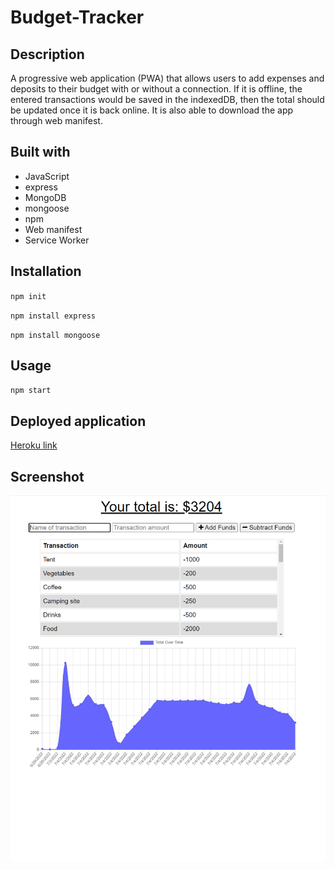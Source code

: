 # Budget-Tracker

## Description

A progressive web application (PWA) that allows users to add expenses and deposits to their budget with or without a connection. If it is offline, the entered transactions would be saved in the indexedDB, then the total should be updated once it is back online. It is also able to download the app through web manifest.

## Built with

- JavaScript
- express
- MongoDB
- mongoose
- npm
- Web manifest
- Service Worker

## Installation

`npm init`

`npm install express`

`npm install mongoose`

## Usage

`npm start`

## Deployed application

[Heroku link](https://budget-tracker-0303.herokuapp.com/)

## Screenshot

<img src="./assets/Budget_tracker.png" alt="main page" />
